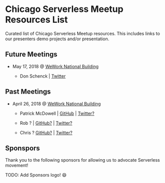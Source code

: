 # Chicago Serverless Meetup Resources List
 Curated list of Chicago Serverless Meetup resources. This includes links to our presenters demo projects and/or presentation.
 
## Future Meetings
 
- May 17, 2018 @ [WeWork National Building](https://www.meetup.com/Chicago-Serverless/events/249673900/)
 
  - Don Schenck | [Twitter](https://twitter.com/donschenck)
 

## Past Meetings

- April 26, 2018 @ [WeWork National Building](https://www.meetup.com/Chicago-Serverless/events/248206576/)
 
  - Patrick McDowell | [GitHub](https://github.com/pmcdowell-okta) | [Twitter?]()
  
  - Rob ? | [GitHub?]() | [Twitter?]()
  
  - Chris ? [GitHub?]() | [Twitter?]()

## Sponspors

Thank you to the following sponsors for allowing us to advocate Serverless movement!

TODO: Add Sponsors logo! :smile:
